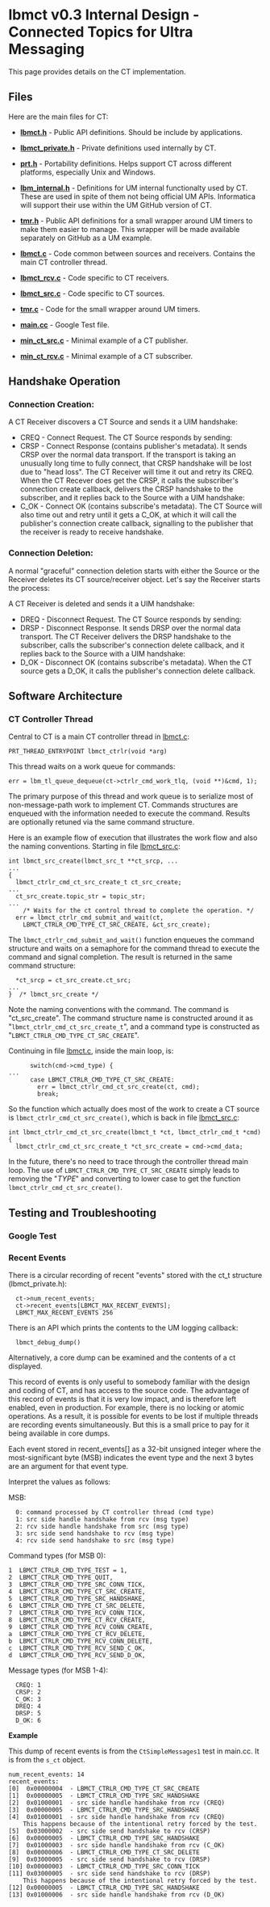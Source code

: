 # lbmct v0.3 Internal Design - Connected Topics for Ultra Messaging

This page provides details on the CT implementation.

## Files

Here are the main files for CT:
* **[lbmct.h](lbmct.h)** - Public API definitions.
Should be include by applications.
* **[lbmct_private.h](lbmct_private.h)** - Private definitions used internally
by CT.
* **[prt.h](prt.h)** - Portability definitions.
Helps support CT across different platforms, especially Unix and Windows.
* **[lbm_internal.h](lbm_internal.h)** - Definitions for UM internal
functionalty used by CT.
These are used in spite of them not being official UM APIs.
Informatica will support their use within the UM GitHub version of CT.
* **[tmr.h](tmr.h)** - Public API definitions for a small wrapper around UM
timers to make them easier to manage.
This wrapper will be made available separately on GitHub as a UM example.

* **[lbmct.c](lbmct.c)** - Code common between sources and receivers.
Contains the main CT controller thread.
* **[lbmct_rcv.c](lbmct_rcv.c)** - Code specific to CT receivers.
* **[lbmct_src.c](lbmct_src.c)** - Code specific to CT sources.
* **[tmr.c](tmr.c)** - Code for the small wrapper around UM timers.
* **[main.cc](main.cc)** - Google Test file.

* **[min_ct_src.c](min_ct_src.c)** - Minimal example of a CT publisher.
* **[min_ct_rcv.c](min_ct_rcv.c)** - Minimal example of a CT subscriber.

## Handshake Operation

### Connection Creation:

A CT Receiver discovers a CT Source and sends it a UIM handshake:
* CREQ - Connect Request.
The CT Source responds by sending:
* CRSP - Connect Response (contains publisher's metadata).
It sends CRSP over the normal data transport.
If the transport is taking an unusually long time to fully connect, that CRSP
handshake will be lost due to "head loss".
The CT Receiver will time it out and retry its CREQ.
When the CT Recever does get the CRSP,
it calls the subscriber's connection create callback,
delivers the CRSP handshake to the subscriber,
and it replies back to the Source with a UIM handshake:
* C_OK - Connect OK (contains subscribe's metadata).
The CT Source will also time out and retry until it gets a C_OK,
at which it will call the publisher's connection create callback,
signalling to the publisher that the receiver is ready to receive handshake.

### Connection Deletion:

A normal "graceful" connection deletion starts with either the Source
or the Receiver deletes its CT source/receiver object.
Let's say the Receiver starts the process:

A CT Receiver is deleted and sends it a UIM handshake:
* DREQ - Disconnect Request.
The CT Source responds by sending:
* DRSP - Disconnect Response.
It sends DRSP over the normal data transport.
The CT Receiver delivers the DRSP handshake to the subscriber,
calls the subscriber's connection delete callback,
and it replies back to the Source with a UIM handshake:
* D_OK - Disconnect OK (contains subscribe's metadata).
When the CT source gets a D_OK,
it calls the publisher's connection delete callback.

## Software Architecture

### CT Controller Thread
Central to CT is a main CT controller thread in [lbmct.c](lbmct.c):
```
PRT_THREAD_ENTRYPOINT lbmct_ctrlr(void *arg)
```

This thread waits on a work queue for commands:
```
err = lbm_tl_queue_dequeue(ct->ctrlr_cmd_work_tlq, (void **)&cmd, 1);
```

The primary purpose of this thread and work queue is to serialize most of
non-message-path work to implement CT.
Commands structures are enqueued with the information needed to
execute the command.
Results are optionally retuned via the same command structure.

Here is an example flow of execution that illustrates the work flow and also
the naming conventions.
Starting in file [lbmct_src.c](lbmct_src.c):

```
int lbmct_src_create(lbmct_src_t **ct_srcp, ...
...
{
  lbmct_ctrlr_cmd_ct_src_create_t ct_src_create;
...
  ct_src_create.topic_str = topic_str;
...
    /* Waits for the ct control thread to complete the operation. */
  err = lbmct_ctrlr_cmd_submit_and_wait(ct,
    LBMCT_CTRLR_CMD_TYPE_CT_SRC_CREATE, &ct_src_create);
```
The `lbmct_ctrlr_cmd_submit_and_wait()` function enqueues the command
structure and waits on a semaphore for the command thread to execute
the command and signal completion.
The result is returned in the same command structure:
```
  *ct_srcp = ct_src_create.ct_src;
...
}  /* lbmct_src_create */
```

Note the naming conventions with the command.
The command is "ct_src_create".
The command structure name is constructed around it as
"`lbmct_ctrlr_cmd_ct_src_create_t`", and a command type is
constructed as "`LBMCT_CTRLR_CMD_TYPE_CT_SRC_CREATE`".

Continuing in file [lbmct.c](lbmct.c), inside the main loop, is:
```
      switch(cmd->cmd_type) {
...
      case LBMCT_CTRLR_CMD_TYPE_CT_SRC_CREATE:
        err = lbmct_ctrlr_cmd_ct_src_create(ct, cmd);
        break;
```
So the function which actually does most of the work to create a CT source
is `lbmct_ctrlr_cmd_ct_src_create()`,
which is back in file [lbmct_src.c](lbmct_src.c):
```
int lbmct_ctrlr_cmd_ct_src_create(lbmct_t *ct, lbmct_ctrlr_cmd_t *cmd)
{
  lbmct_ctrlr_cmd_ct_src_create_t *ct_src_create = cmd->cmd_data;
```

In the future, there's no need to trace through the controller thread
main loop.
The use of `LBMCT_CTRLR_CMD_TYPE_CT_SRC_CREATE` simply leads to removing
the "_TYPE_" and converting to lower case to get the function
`lbmct_ctrlr_cmd_ct_src_create()`.


## Testing and Troubleshooting

### Google Test

### Recent Events

There is a circular recording of recent "events" stored with the ct_t structure
(lbmct_private.h):
```
  ct->num_recent_events;
  ct->recent_events[LBMCT_MAX_RECENT_EVENTS];
  LBMCT_MAX_RECENT_EVENTS 256
```

There is an API which prints the contents to the UM logging callback:
```
  lbmct_debug_dump()
```

Alternatively, a core dump can be examined and the contents of a ct displayed.

This record of events is only useful to somebody familiar with the
design and coding of CT, and has access to the source code.
The advantage of this record of events is that it is very low impact,
and is therefore left enabled, even in production.
For example, there is no locking or atomic operations.
As a result, it is possible for events to be lost if multiple threads are
recording events simultaneously.
But this is a small price to pay for it being available in core dumps.

Each event stored in recent_events[] as a 32-bit unsigned integer where
the most-significant byte (MSB) indicates the event type and the next
3 bytes are an argument for that event type.

Interpret the values as follows:

MSB:
```
  0: command processed by CT controller thread (cmd type)
  1: src side handle handshake from rcv (msg type)
  2: rcv side handle handshake from src (msg type)
  3: src side send handshake to rcv (msg type)
  4: rcv side send handshake to src (msg type)
```

Command types (for MSB 0):
```
1  LBMCT_CTRLR_CMD_TYPE_TEST = 1,
2  LBMCT_CTRLR_CMD_TYPE_QUIT,
3  LBMCT_CTRLR_CMD_TYPE_SRC_CONN_TICK,
4  LBMCT_CTRLR_CMD_TYPE_CT_SRC_CREATE,
5  LBMCT_CTRLR_CMD_TYPE_SRC_HANDSHAKE,
6  LBMCT_CTRLR_CMD_TYPE_CT_SRC_DELETE,
7  LBMCT_CTRLR_CMD_TYPE_RCV_CONN_TICK,
8  LBMCT_CTRLR_CMD_TYPE_CT_RCV_CREATE,
9  LBMCT_CTRLR_CMD_TYPE_RCV_CONN_CREATE,
a  LBMCT_CTRLR_CMD_TYPE_CT_RCV_DELETE,
b  LBMCT_CTRLR_CMD_TYPE_RCV_CONN_DELETE,
c  LBMCT_CTRLR_CMD_TYPE_RCV_SEND_C_OK,
d  LBMCT_CTRLR_CMD_TYPE_RCV_SEND_D_OK,
```

Message types (for MSB 1-4):
```
  CREQ: 1
  CRSP: 2
  C_OK: 3
  DREQ: 4
  DRSP: 5
  D_OK: 6
```

**Example**

This dump of recent events is from the `CtSimpleMessages1` test in
main.cc.  It is from the `s_ct` object.

```
num_recent_events: 14
recent_events:
[0]  0x00000004  - LBMCT_CTRLR_CMD_TYPE_CT_SRC_CREATE
[1]  0x00000005  - LBMCT_CTRLR_CMD_TYPE_SRC_HANDSHAKE
[2]  0x01000001  - src side handle handshake from rcv (CREQ)
[3]  0x00000005  - LBMCT_CTRLR_CMD_TYPE_SRC_HANDSHAKE
[4]  0x01000001  - src side handle handshake from rcv (CREQ)
    This happens because of the intentional retry forced by the test.
[5]  0x03000002  - src side send handshake to rcv (CRSP)
[6]  0x00000005  - LBMCT_CTRLR_CMD_TYPE_SRC_HANDSHAKE
[7]  0x01000003  - src side handle handshake from rcv (C_OK)
[8]  0x00000006  - LBMCT_CTRLR_CMD_TYPE_CT_SRC_DELETE
[9]  0x03000005  - src side send handshake to rcv (DRSP)
[10] 0x00000003  - LBMCT_CTRLR_CMD_TYPE_SRC_CONN_TICK
[11] 0x03000005  - src side send handshake to rcv (DRSP)
    This happens because of the intentional retry forced by the test.
[12] 0x00000005  - LBMCT_CTRLR_CMD_TYPE_SRC_HANDSHAKE
[13] 0x01000006  - src side handle handshake from rcv (D_OK)
```
